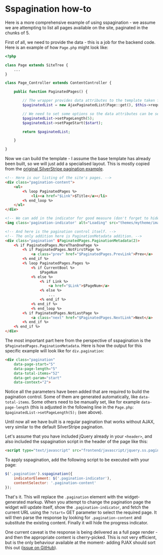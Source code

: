 # Sspagination how-to

Here is a more comprehensive example of using sspagination - we assume we are attempting  to list all pages available on
the site, paginated in the chunks of 5.

First of all, we need to provide the data - this is a job for the backend code. Here is an example of how `Page.php`
might look like:

```php
<?php

class Page extends SiteTree {
	...
}

class Page_Controller extends ContentController {

	public function PaginatedPages() {

		// The wrapper provides data attributes to the template taken from the DataQuery.
		$paginatedList = new AjaxPaginatedList(Page::get(), $this->request);

		// We need to set some options so the data attributes can be set.
		$paginatedList->setPageLength(5);
		$paginatedList->setPageStart($start);

		return $paginatedList;

	}

}
```

Now we can build the template - I assume the base template has already been built, so we will just add a specialised
layout. This is mostly copied from the [original SilverStripe pagination
example](http://doc.silverstripe.org/framework/en/trunk/howto/pagination).

```html
<!-- Here is our listing of the site's pages. -->
<div class="pagination-content">
	<ul>
		<% loop PaginatedPages %>
			<li><a href="$Link">$Title</a></li>
		<% end_loop %>
	</ul>
</div>

<!-- We can add in the indicator for good measure (don't forget to hide it via CSS!) -->
<img class='pagination-indicator' alt="Loading" src="themes/mytheme/images/ajax-loader.gif">

<!-- And here is the pagination control itself. -->
<!-- The only addition here is PaginationMetadata addition. -->
<div class="pagination" $PaginatedPages.PaginationMetadata(2)>
	<% if PaginatedPages.MoreThanOnePage %>
		<% if PaginatedPages.NotFirstPage %>
			<a class="prev" href="$PaginatedPages.PrevLink">Prev</a>
		<% end_if %>
		<% loop PaginatedPages.Pages %>
			<% if CurrentBool %>
				$PageNum
			<% else %>
				<% if Link %>
					<a href="$Link">$PageNum</a>
				<% else %>
					...
				<% end_if %>
			<% end_if %>
			<% end_loop %>
		<% if PaginatedPages.NotLastPage %>
			<a class="next" href="$PaginatedPages.NextLink">Next</a>
		<% end_if %>
	<% end_if %>
</div>
```

The most important part here from the perspective of sspagination is the `$PaginatedPages.PaginationMetadata`. Here is
how the output for this specific example will look like for `div.pagination`:

```html
<div class="pagination"
	data-page-start="5"
	data-page-length="5"
	data-total-items="52"
	data-get-param="start"
	data-context="2">
```

Notice all the parameters have been added that are required to build the pagination control. Some of them are generated
automatically, like `data-total-items`. Some others need to be manually set, like for example `data-page-length` (this
is adjusted in the following line in the `Page.php`: `$paginatedList->setPageLength(5);` (see above).

Until now all we have built is a regular pagination that works without AJAX, very similar to the default SilverStripe
pagination.

Let's assume that you have included jQuery already in your `<header>`, and also included the sspagination script in the
header of the page like this:

```html
<script type="text/javascript" src="frontend/javascript/jquery.ss.pagination.js"></script>
```

To apply sspagination, add the following script to be executed with your page:

```js
$('.pagination').sspagination({
	indicatorElement: $('.pagination-indicator'),
	contentSelector: '.pagination-content'
});
```

That's it. This will replace the `.pagination` element with the widget-generated markup. When you attempt to change the
pagination page the widget will update itself, show the `.pagination-indicator`, and fetch the current URL using the
`?start=` GET parameter to select the required page. It will then parse the response by looking for
`.pagination-content` and substitute the existing content. Finally it will hide the progress indicator.

One current caveat is the response is being delivered as a full page render - and then the appropriate content is
cherry-picked. This is not very efficient, but is the only behaviour available at the moment- adding PJAX should sort
this out ([issue on GitHub](https://github.com/mateusz/silverstripe-frontend/issues/7)).
